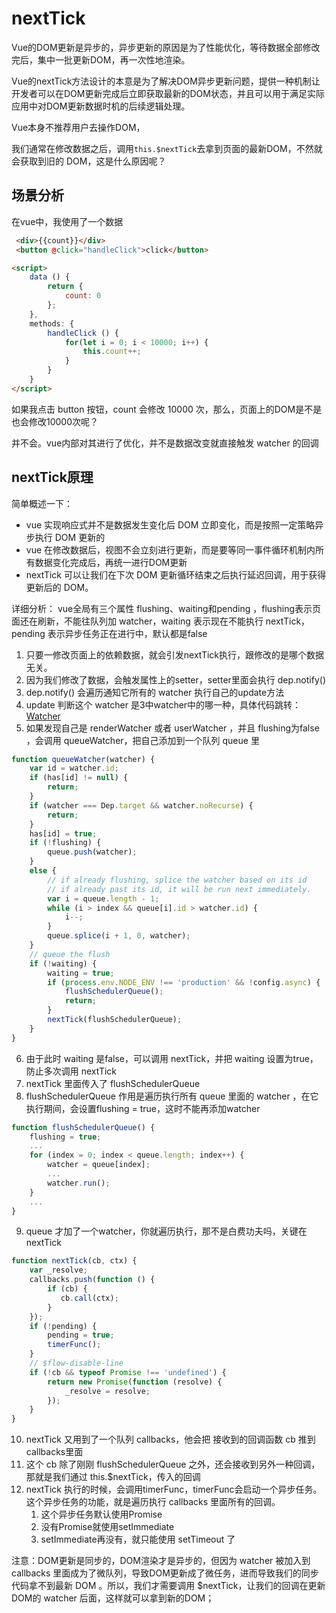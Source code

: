 # nextTick
Vue的DOM更新是异步的，异步更新的原因是为了性能优化，等待数据全部修改完后，集中一批更新DOM，再一次性地渲染。

Vue的nextTick方法设计的本意是为了解决DOM异步更新问题，提供一种机制让开发者可以在DOM更新完成后立即获取最新的DOM状态，并且可以用于满足实际应用中对DOM更新数据时机的后续逻辑处理。

Vue本身不推荐用户去操作DOM，

我们通常在修改数据之后，调用`this.$nextTick`去拿到页面的最新DOM，不然就会获取到旧的 DOM，这是什么原因呢？

## 场景分析
在vue中，我使用了一个数据
```html
 <div>{{count}}</div>
 <button @click="handleClick">click</button>

<script>
    data () {
        return {
            count: 0
        };
    },
    methods: {
        handleClick () {
            for(let i = 0; i < 10000; i++) {
                this.count++;
            }
        }
    }
</script>
```
如果我点击 button 按钮，count 会修改 10000 次，那么，页面上的DOM是不是也会修改10000次呢？

并不会。vue内部对其进行了优化，并不是数据改变就直接触发 watcher 的回调

## nextTick原理
简单概述一下：
* vue 实现响应式并不是数据发生变化后 DOM 立即变化，而是按照一定策略异步执行 DOM 更新的
* vue 在修改数据后，视图不会立刻进行更新，而是要等同一事件循环机制内所有数据变化完成后，再统一进行DOM更新
* nextTick 可以让我们在下次 DOM 更新循环结束之后执行延迟回调，用于获得更新后的 DOM。

详细分析：
vue全局有三个属性 flushing、waiting和pending ，flushing表示页面还在刷新，不能往队列加 watcher，waiting 表示现在不能执行 nextTick，pending 表示异步任务正在进行中，默认都是false

1. 只要一修改页面上的依赖数据，就会引发nextTick执行，跟修改的是哪个数据无关。
2. 因为我们修改了数据，会触发属性上的setter，setter里面会执行 dep.notify()
3. dep.notify() 会遍历通知它所有的 watcher 执行自己的update方法
4. update 判断这个 watcher 是3中watcher中的哪一种，具体代码跳转：[Watcher](/v2/reactive/relative.html#watcher)
5. 如果发现自己是 renderWatcher 或者 userWatcher ，并且 flushing为false ，会调用 queueWatcher，把自己添加到一个队列 queue 里
```js
function queueWatcher(watcher) {
    var id = watcher.id;
    if (has[id] != null) {
        return;
    }
    if (watcher === Dep.target && watcher.noRecurse) {
        return;
    }
    has[id] = true;
    if (!flushing) {
        queue.push(watcher);
    }
    else {
        // if already flushing, splice the watcher based on its id
        // if already past its id, it will be run next immediately.
        var i = queue.length - 1;
        while (i > index && queue[i].id > watcher.id) {
            i--;
        }
        queue.splice(i + 1, 0, watcher);
    }
    // queue the flush
    if (!waiting) {
        waiting = true;
        if (process.env.NODE_ENV !== 'production' && !config.async) {
            flushSchedulerQueue();
            return;
        }
        nextTick(flushSchedulerQueue);
    }
}
```
6. 由于此时 waiting 是false，可以调用 nextTick，并把 waiting 设置为true，防止多次调用 nextTick
7. nextTick 里面传入了 flushSchedulerQueue
8. flushSchedulerQueue 作用是遍历执行所有 queue 里面的 watcher ，在它执行期间，会设置flushing = true，这时不能再添加watcher
```js
function flushSchedulerQueue() {
    flushing = true;
    ...
    for (index = 0; index < queue.length; index++) {
        watcher = queue[index];
        ...
        watcher.run();
    }
    ...
}
```
9. queue 才加了一个watcher，你就遍历执行，那不是白费功夫吗，关键在 nextTick
```js
function nextTick(cb, ctx) {
    var _resolve;
    callbacks.push(function () {
        if (cb) {
           cb.call(ctx);
        }
    });
    if (!pending) {
        pending = true;
        timerFunc();
    }
    // $flow-disable-line
    if (!cb && typeof Promise !== 'undefined') {
        return new Promise(function (resolve) {
            _resolve = resolve;
        });
    }
}
```
10. nextTick 又用到了一个队列 callbacks，他会把 接收到的回调函数 cb 推到 callbacks里面
11. 这个 cb 除了刚刚 flushSchedulerQueue 之外，还会接收到另外一种回调，那就是我们通过 this.$nextTick，传入的回调
12. nextTick 执行的时候，会调用timerFunc，timerFunc会启动一个异步任务。这个异步任务的功能，就是遍历执行 callbacks 里面所有的回调。
    1. 这个异步任务默认使用Promise
    2. 没有Promise就使用setImmediate
    3. setImmediate再没有，就只能使用 setTimeout 了

注意：DOM更新是同步的，DOM渲染才是异步的，但因为 watcher 被加入到 callbacks 里面成为了微队列，导致DOM更新成了微任务，进而导致我们的同步代码拿不到最新 DOM 。所以，我们才需要调用 $nextTick，让我们的回调在更新DOM的 watcher 后面，这样就可以拿到新的DOM；
